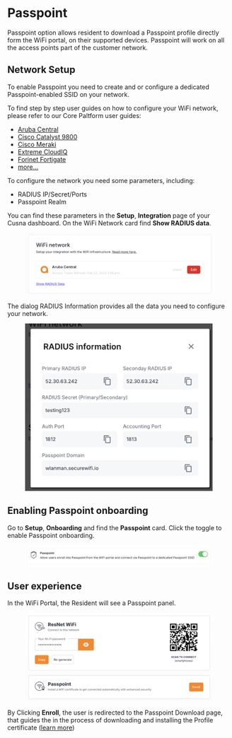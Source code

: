# Passpoint

Passpoint option allows resident to download a Passpoint profile directly form the WiFi portal, on their supported devices. Passpoint will work on all the access points part of the customer network.

## Network Setup

To enable Passpoint you need to create and or configure a dedicated Passpoint-enabled SSID on your network.

To find step by step user guides on how to configure your WiFi network, please refer to our Core Paltform user guides:

* [Aruba Central](https://cloud4wi.zendesk.com/hc/en-us/articles/21805428506893-Aruba-Central-Passpoint-configuration)
* [Cisco Catalyst 9800](https://cloud4wi.zendesk.com/hc/en-us/articles/10531050431885-Cisco-Catalyst-9800-Passpoint-configuration)
* [Cisco Meraki](https://cloud4wi.zendesk.com/hc/en-us/articles/4413079885069-Meraki-Passpoint-configuration)
* [Extreme CloudIQ](https://cloud4wi.zendesk.com/knowledge/articles/5945572850189/en-us?brand_id=2977846\&return_to=%2Fhc%2Fen-us%2Farticles%2F5945572850189)
* [Forinet Fortigate](https://cloud4wi.zendesk.com/hc/en-us/signin?return_to=https%3A%2F%2Fcloud4wi.zendesk.com%2Fhc%2Fen-us%2Farticles%2F6031652408077-Fortinet-FortiGate-Passpoint-Configuration)
* [more...](https://cloud4wi.zendesk.com/hc/en-us/articles/18939388439309-Passpoint-Network-Configuration)

To configure the network you need some parameters, including:

* RADIUS IP/Secret/Ports
* Passpoint Realm

You can find these parameters in the **Setup**, **Integration** page of your Cusna dashboard. On the WiFi Network card find **Show RADIUS data**.

<figure><img src="../.gitbook/assets/image (365).png" alt=""><figcaption></figcaption></figure>

The dialog RADIUS Information provides all the data you need to configure your network.

<figure><img src="../.gitbook/assets/image (366).png" alt=""><figcaption></figcaption></figure>



## Enabling Passpoint onboarding

Go to **Setup**, **Onboarding** and find the **Passpoint** card. Click the toggle to enable Passpoint onboarding.

<figure><img src="../.gitbook/assets/image (364).png" alt=""><figcaption></figcaption></figure>

## User experience

In the WiFi Portal, the Resident will see a Passpoint panel.

<figure><img src="../.gitbook/assets/image.png" alt=""><figcaption></figcaption></figure>

By Clicking **Enroll**, the user is redirected to the Passpoint Download page, that guides the in the process of downloading and installing the Profile certificate ([learn more](https://cloud4wi.zendesk.com/hc/en-us/articles/4413031728781-WiFi-Profile-Download-Page))

